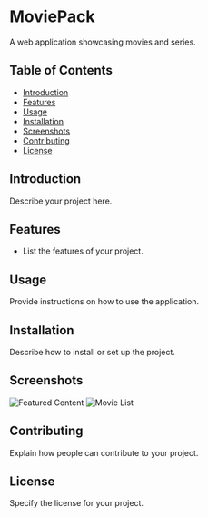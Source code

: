 # MoviePack

A web application showcasing movies and series.

## Table of Contents

- [Introduction](#introduction)
- [Features](#features)
- [Usage](#usage)
- [Installation](#installation)
- [Screenshots](#screenshots)
- [Contributing](#contributing)
- [License](#license)

## Introduction

Describe your project here.

## Features

- List the features of your project.

## Usage

Provide instructions on how to use the application.

## Installation

Describe how to install or set up the project.

## Screenshots

![Featured Content](/path/to/featured_content_image.png)
![Movie List](/path/to/movie_list_image.png)
<!-- Add more screenshots as needed -->

## Contributing

Explain how people can contribute to your project.

## License

Specify the license for your project.
